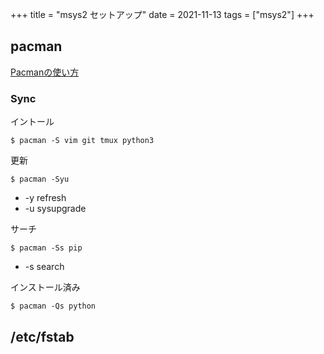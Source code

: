 +++
title = "msys2 セットアップ"
date = 2021-11-13
tags = ["msys2"]
+++

## pacman

[Pacmanの使い方](https://qiita.com/MoriokaReimen/items/dbe1448ce6c0f80a6ac1)

### Sync

イントール

```
$ pacman -S vim git tmux python3
```

更新

```
$ pacman -Syu
```

* -y refresh
* -u sysupgrade

サーチ

```
$ pacman -Ss pip
```

* -s search

インストール済み

```
$ pacman -Qs python
```

## /etc/fstab

```
```

